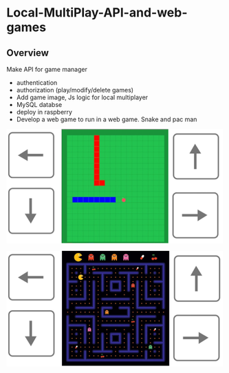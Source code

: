 # Local-MultiPlay-API-and-web-games

## Overview

Make API for game manager 
- authentication
- authorization (play/modify/delete games)
- Add game image, Js logic for local multiplayer
- MySQL databse
- deploy in raspberry
- Develop a web game to run in a web game. Snake and pac man

<p align="center">
  <img src="./img/snakegame.png?raw=true">
</p>

<p align="center">
  <img src="./img/pacmangame.png?raw=true">
</p>
